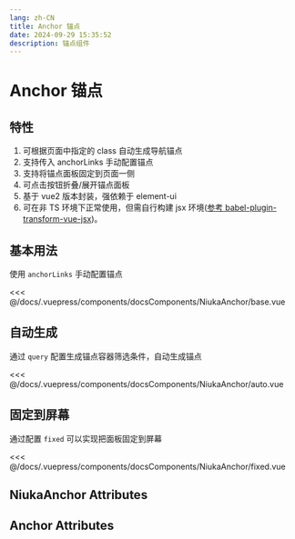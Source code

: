 ```yaml
---
lang: zh-CN
title: Anchor 锚点
date: 2024-09-29 15:35:52
description: 锚点组件
---
```


# Anchor 锚点

## 特性

1. 可根据页面中指定的 class 自动生成导航锚点
2. 支持传入 anchorLinks 手动配置锚点
3. 支持将锚点面板固定到页面一侧
4. 可点击按钮折叠/展开锚点面板
5. 基于 vue2 版本封装，强依赖于 element-ui
6. 可在非 TS 环境下正常使用，但需自行构建 jsx 环境([参考 babel-plugin-transform-vue-jsx](https://github.com/vuejs/babel-plugin-transform-vue-jsx))。

## 基本用法

使用 `anchorLinks` 手动配置锚点

<preview-components>
  <niuka-anchor-base slot="component"></niuka-anchor-base>
  <<< @/docs/.vuepress/components/docsComponents/NiukaAnchor/base.vue
</preview-components>

## 自动生成

通过 `query` 配置生成锚点容器筛选条件，自动生成锚点

<preview-components>
  <niuka-anchor-auto slot="component"></niuka-anchor-auto>
  <<< @/docs/.vuepress/components/docsComponents/NiukaAnchor/auto.vue
</preview-components>

## 固定到屏幕

通过配置 `fixed` 可以实现把面板固定到屏幕

<preview-components>
  <niuka-anchor-fixed slot="component"></niuka-anchor-fixed>
  <<< @/docs/.vuepress/components/docsComponents/NiukaAnchor/fixed.vue
</preview-components>

## NiukaAnchor Attributes

<attribute-table :data="niukaAnchorAttributes"></attribute-table>

## Anchor Attributes

<attribute-table :data="anchorAttributes"></attribute-table>

<script>
export default {
  data() {
    return {
      niukaAnchorAttributes: [
          { name: 'anchorLinks', dec: '锚点信息', type: 'link:Anchor:#Anchor-attributes' },
          { name: 'query', dec: '自动生成锚点容器筛选条件', type: 'string', default: '.sub-title' },
          { name: 'fixed', dec: '是否固定到屏幕', type: 'boolean', default: true },
          { name: 'width', dec: '生成容器宽度，最大不超过 300px', type: 'string/number' },
          { name: 'top', dec: 'fixed 时生效，同定位中的 top', type: 'string', default: '120px' },
          { name: 'right', dec: 'fixed 时生效，同定位中的 right', type: 'string', default: '0px' },
      ],
      anchorAttributes: [
          { name: 'label', dec: '锚点的文本内容。', type: 'string' },
          { name: 'link', dec: '滚动到锚点位置容器的id', type: 'string' },
      ]
    }
  }
}
</script>
